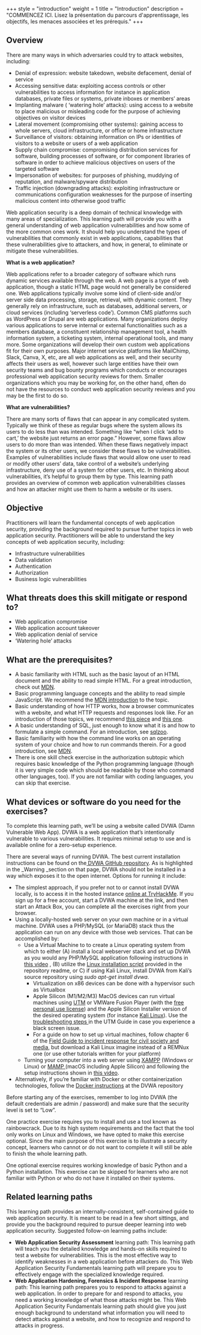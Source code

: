 +++
style = "introduction"
weight = 1
title = "Introduction"
description = "COMMENCEZ ICI. Lisez la présentation du parcours d'apprentissage, les objectifs, les menaces associées et les prérequis."
+++

## Overview

There are many ways in which adversaries could try to attack websites, including:

- Denial of expression: website takedown, website defacement, denial of service
- Accessing sensitive data: exploiting access controls or other vulnerabilities to access information for instance in application databases, private files or systems, private inboxes or members’ areas
- Implanting malware ( ‘watering hole’ attacks): using access to a website to place malicious or misleading code for the purpose of achieving objectives on visitor devices
- Lateral movement (compromising other systems): gaining access to whole servers, cloud infrastructure, or office or home infrastructure
- Surveillance of visitors: obtaining information on IPs or identities of visitors to a website or users of a web application
- Supply chain compromise: compromising distribution services for software, building processes of software, or for component libraries of software in order to achieve malicious objectives on users of the targeted software
- Impersonation of websites: for purposes of phishing, muddying of reputation, and malware/spyware distribution
- Traffic injection (downgrading attacks): exploiting infrastructure or communications configuration weaknesses for the purpose of inserting malicious content into otherwise good traffic

Web application security is a deep domain of technical knowledge with many areas of specialization. This learning path will provide you with a general understanding of web application vulnerabilities and how some of the more common ones work. It should help you understand the types of vulnerabilities that commonly exist in web applications, capabilities that these vulnerabilities give to attackers, and how, in general, to eliminate or mitigate these vulnerabilities.

**What is a web application?**

Web applications refer to a broader category of software which runs dynamic services available through the web. A web page is a type of web application, though a static HTML page would not generally be considered one. Web applications typically involve some kind of client-side and/or server side data processing, storage, retrieval, with dynamic content. They generally rely on infrastructure, such as databases, additional servers, or cloud services (including ‘serverless code’). Common CMS platforms such as WordPress or Drupal are web applications. Many organizations deploy various applications to serve internal or external functionalities such as a members database, a constituent relationship management tool, a health information system, a ticketing system, internal operational tools, and many more. Some organizations will develop their own custom web applications fit for their own purposes. Major internet service platforms like MailChimp, Slack, Canva, X, etc, are all web applications as well, and their security affects their users as well, however such large entities have their own security teams and bug bounty programs which conducts or encourages professional web application security reviews for them. Smaller organizations which you may be working for, on the other hand, often do not have the resources to conduct web application security reviews and you may be the first to do so.

**What are vulnerabilities?**

There are many sorts of flaws that can appear in any complicated system. Typically we think of these as regular bugs where the system allows its users to do less than was intended. Something like “when I click ‘add to cart,’ the website just returns an error page.” However, some flaws allow users to do more than was intended. When these flaws negatively impact the system or its other users, we consider these flaws to be vulnerabilities. Examples of vulnerabilities include flaws that would allow one user to read or modify other users’ data, take control of a website’s underlying infrastructure, deny use of a system for other users, etc. In thinking about vulnerabilities, it’s helpful to group them by type. This learning path provides an overview of common web application vulnerabilities classes and how an attacker might use them to harm a website or its users.

## Objective

Practitioners will learn the fundamental concepts of web application security, providing the background required to pursue further topics in web application security. Practitioners will be able to understand the key concepts of web application security, including:

- Infrastructure vulnerabilities
- Data validation
- Authentication
- Authorization
- Business logic vulnerabilities

## What threats does this skill mitigate or respond to?

- Web application compromise
- Web application account takeover
- Web application denial of service
- ‘Watering hole’ attacks

## What are the prerequisites?

- A basic familiarity with HTML such as the basic layout of an HTML document and the ability to read simple HTML. For a great introduction, check out [MDN](https://developer.mozilla.org/en-US/docs/Learn).
- Basic programming language concepts and the ability to read simple JavaScript. We recommend the [MDN introduction](https://developer.mozilla.org/en-US/docs/Learn/JavaScript) to the topic.
- Basic understanding of how HTTP works, how a browser communicates with a website, and what HTTP requests and responses look like. For an introduction of those topics, we recommend [this piece](https://www.cloudflare.com/learning/ddos/glossary/hypertext-transfer-protocol-http/) and [this one](https://developer.mozilla.org/en-US/docs/Learn/Forms/Sending_and_retrieving_form_data).
- A basic understanding of SQL, just enough to know what it is and how to formulate a simple command. For an introduction, see [sqlzoo](https://sqlzoo.net/wiki/SQL_Tutorial).
- Basic familiarity with how the command line works on an operating system of your choice and how to run commands therein. For a good introduction, see [MDN](https://developer.mozilla.org/en-US/docs/Learn/Tools_and_testing/Understanding_client-side_tools/Command_line).
- There is one skill check exercise in the authorization subtopic which requires basic knowledge of the Python programming language (though it is very simple code which should be readable by those who command other languages, too). If you are not familiar with coding languages, you can skip that exercise.

## What devices or software do you need for the exercises?

To complete this learning path, we’ll be using a website called DVWA (Damn Vulnerable Web App). DVWA is a web application that’s intentionally vulnerable to various vulnerabilities. It requires minimal setup to use and is available online for a zero-setup experience.

There are several ways of running DVWA. The best current installation instructions can be found on the[ DVWA GitHub repository](https://github.com/digininja/DVWA). As is highlighted in the \_Warning \_section on that page, DVWA should not be installed in a way which exposes it to the open internet. Options for running it include:

- The simplest approach, if you prefer not to or cannot install DVWA locally, is to access it in the hosted instance [online at TryHackMe](https://tryhackme.com/room/dvwa). If you sign up for a free account, start a DVWA machine at the link, and then start an Attack Box, you can complete all the exercises right from your browser.
- Using a locally-hosted web server on your own machine or in a virtual machine. DVWA uses a PHP/MySQL (or MariaDB) stack thus the application can run on any device with those web services. That can be accomplished by:
  - Use a Virtual Machine to to create a Linux operating system from which to either (A) install a local webserver stack and set up DVWA as you would any PHP/MySQL application following instructions in [this video](https://youtu.be/Yzksa_WjnY0) , (B) utilize the [Linux installation script](https://github.com/digininja/DVWA?tab=readme-ov-file#automated-installation-%EF%B8%8F) provided in the repository readme, or C) if using Kali Linux, install DVWA from Kali’s source repository using _sudo apt-get install dvwa_.
    - Virtualization on x86 devices can be done with a hypervisor such as Virtualbox
    - Apple Silicon (M1/M2/M3) MacOS devices can run virtual machines using [UTM](https://mac.getutm.app/) or VMWare Fusion Player (with the [free personal use license](https://www.vmware.com/products/fusion/fusion-evaluation.html)) and the Apple Silicon Installer version of the desired operating system (for instance [Kali Linux](https://www.kali.org/get-kali/#kali-installer-images)). Use the [troubleshooting steps ](https://docs.getutm.app/guides/kali/)in the UTM Guide in case you experience a black screen issue.
    - For a guide on how to set up virtual machines, follow chapter 6 of the [Field Guide to incident response for civil society and media](https://internews.org/wp-content/uploads/2023/11/Field-Guide-to-Threat-Labs.pdf), but download a Kali Linux imagine instead of a REMNux one (or use other tutorials written for your platform)
  - Turning your computer into a web server using [XAMPP](https://www.apachefriends.org/) (Windows or Linux) or [MAMP ](https://www.mamp.info/en/windows/)(macOS including Apple Silicon) and following the setup instructions shown in [this video](https://youtu.be/Yzksa_WjnY0).
- Alternatively, if you’re familiar with Docker or other containerization technologies, follow the [Docker instructions](https://github.com/digininja/DVWA) at the DVWA repository

Before starting any of the exercises, remember to log into DVWA (the default credentials are admin / password) and make sure that the security level is set to “Low”.

One practice exercise requires you to install and use a tool known as rainbowcrack. Due to its high system requirements and the fact that the tool only works on Linux and Windows, we have opted to make this exercise optional. Since the main purpose of this exercise is to illustrate a security concept, learners who cannot or do not want to complete it will still be able to finish the whole learning path.

One optional exercise requires working knowledge of basic Python and a Python installation. This exercise can be skipped for learners who are not familiar with Python or who do not have it installed on their systems.

## Related learning paths

This learning path provides an internally-consistent, self-contained guide to web application security. It is meant to be read in a few short sittings, and provide you the background required to pursue deeper learning into web application security. Suggested follow-on learning paths include:

- **Web Application Security Assessment** learning path: This learning path will teach you the detailed knowledge and hands-on skills required to test a website for vulnerabilities. This is the most effective way to identify weaknesses in a web application before attackers do. This Web Application Security Fundamentals learning path will prepare you to effectively engage with the specialized knowledge required.
- **Web Application Hardening, Forensics & Incident Response** learning path: This learning path prepares you to respond to attacks against a web application. In order to prepare for and respond to attacks, you need a working knowledge of what those attacks might be. This Web Application Security Fundamentals learning path should give you just enough background to understand what information you will need to detect attacks against a website, and how to recognize and respond to attacks in progress.

